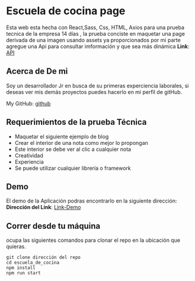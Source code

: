 # Escuela de cocina page 

Esta web esta hecha con React,Sass, Css, HTML, Axios  para una prueba tecnica de la empresa 14 días , la prueba conciste en maquetar una page derivada de una imagen usando assets ya proporcionados por mi parte agregue una Api  para consultar imformación y que sea más dinámica **Link**: [API](https://kitchenschool.herokuapp.com/)  

## Acerca de De mi

Soy un desarrollador Jr en busca de su primeras experciencia laborales, si deseas ver mis demás proyectos puedes hacerlo en mi perfil de gitHub.

My GitHub: [github](https://github.com/UrielBm)

## Requerimientos de la prueba Técnica
- Maquetar el siguiente ejemplo de blog
- Crear el interior de una nota como mejor lo propongan
- Este interior se debe ver al clic a cualquier nota
- Creatividad
- Experiencia
- Se puede utilizar cualquier librería o framework
## Demo

El demo de la Aplicación podras encontrarlo en la siguiente dirección:
**Dirección del Link**: [Link-Demo](https://escuela-de-cocina.vercel.app/)

## Correr desde tu máquina

ocupa las siguientes comandos para clonar el repo en la ubicación que quieras.

```
git clone dirección del repo
cd escuela_de_cocina
npm install
npm run start

```
